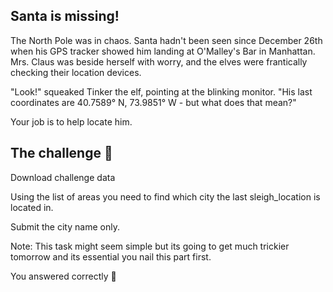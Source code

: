 ## Santa is missing!

The North Pole was in chaos. Santa hadn't been seen since December 26th when his GPS tracker showed him landing at O'Malley's Bar in Manhattan. Mrs. Claus was beside herself with worry, and the elves were frantically checking their location devices.

"Look!" squeaked Tinker the elf, pointing at the blinking monitor. "His last coordinates are 40.7589° N, 73.9851° W - but what does that mean?"

Your job is to help locate him.

## The challenge 🎁

Download challenge data

Using the list of areas you need to find which city the last sleigh_location is located in.

Submit the city name only.

Note: This task might seem simple but its going to get much trickier tomorrow and its essential you nail this part first.


You answered correctly 🎉